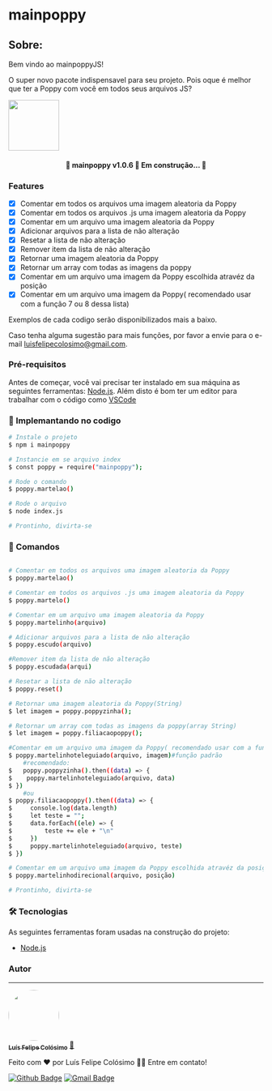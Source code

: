 # mainpoppy


## Sobre:
<p align="center">

Bem vindo ao mainpoppyJS!

O super novo pacote indispensavel para seu projeto.
Pois oque é melhor que ter a Poppy com você em todos seus arquivos JS?
</p>

 <img src="https://img.shields.io/static/v1?label=npm&message=1.0.5&color=red" width="100px;" alt=""/>


<h4 align="center"> 
	🚧  mainpoppy v1.0.6 🔨 Em construção...  🚧
</h4>


### Features

- [x] Comentar em todos os arquivos uma imagem aleatoria da Poppy
- [x] Comentar em todos os arquivos .js uma imagem aleatoria da Poppy
- [x] Comentar em um arquivo uma imagem aleatoria da Poppy
- [x] Adicionar arquivos para a lista de não alteração
- [x] Resetar a lista de não alteração
- [x] Remover item da lista de não alteração
- [x] Retornar uma imagem aleatoria da Poppy
- [x] Retornar um array com todas as imagens da poppy
- [x] Comentar em um arquivo uma imagem da Poppy escolhida atravéz da posição
- [x] Comentar em um arquivo uma imagem da Poppy( recomendado usar com a função 7 ou 8 dessa lista)

Exemplos de cada codigo serão disponibilizados mais a baixo.

Caso tenha alguma sugestão para mais funções, por favor a envie para o e-mail luisfelipecolosimo@gmail.com.

### Pré-requisitos

Antes de começar, você vai precisar ter instalado em sua máquina as seguintes ferramentas:
[Node.js](https://nodejs.org/). 
Além disto é bom ter um editor para trabalhar com o código como [VSCode](https://code.visualstudio.com/)

### 🎲 Implemantando no codigo

```bash
# Instale o projeto
$ npm i mainpoppy

# Instancie em se arquivo index
$ const poppy = require("mainpoppy");

# Rode o comando
$ poppy.martelao()

# Rode o arquivo
$ node index.js

# Prontinho, divirta-se
```


### 🎲 Comandos

```bash

# Comentar em todos os arquivos uma imagem aleatoria da Poppy
$ poppy.martelao()

# Comentar em todos os arquivos .js uma imagem aleatoria da Poppy
$ poppy.martelo()

# Comentar em um arquivo uma imagem aleatoria da Poppy
$ poppy.martelinho(arquivo)

# Adicionar arquivos para a lista de não alteração
$ poppy.escudo(arquivo)

#Remover item da lista de não alteração
$ poppy.escudada(arqui)

# Resetar a lista de não alteração
$ poppy.reset()

# Retornar uma imagem aleatoria da Poppy(String)
$ let imagem = poppy.poppyzinha();

# Retornar um array com todas as imagens da poppy(array String)
$ let imagem = poppy.filiacaopoppy();

#Comentar em um arquivo uma imagem da Poppy( recomendado usar com a função 7 ou 8 dessa lista)
$ poppy.martelinhoteleguiado(arquivo, imagem)#função padrão
	#recomendado:
$ 	poppy.poppyzinha().then((data) => {
$    poppy.martelinhoteleguiado(arquivo, data)
$ })
	#ou
$ poppy.filiacaopoppy().then((data) => {
$     console.log(data.length)
$     let teste = "";
$     data.forEach((ele) => {
$         teste += ele + "\n"
$     })
$     poppy.martelinhoteleguiado(arquivo, teste)
$ })

# Comentar em um arquivo uma imagem da Poppy escolhida atravéz da posição(caso passe um valor fora, a imagem sera escolhida de forma aleatoria)
$ poppy.martelinhodirecional(arquivo, posição)

# Prontinho, divirta-se
```


### 🛠 Tecnologias

As seguintes ferramentas foram usadas na construção do projeto:

- [Node.js](https://nodejs.org/en/)



### Autor
---

<a href="https://luisfelipecolosimo.com.br">
 <img style="border-radius: 50%;" src="https://luisfelipecolosimo.com.br/assets/images/profile.png" width="100px;" alt=""/>
 <br />
 <sub><b>Luís Felipe Colósimo</b></sub></a> <a href="https://luisfelipecolosimo.com.br" title="Rocketseat">🚀</a>


Feito com ❤️ por Luís Felipe Colósimo 👋🏽 Entre em contato!

[![Github Badge](https://img.shields.io/badge/-bysla-1ca0f1?style=flat-square&labelColor=1ca0f1&logo=github&logoColor=white&link=https://github.com/bysla)](https://github.com/bysla) 
[![Gmail Badge](https://img.shields.io/badge/-luisfelipecolosimo@gmail.com-c14438?style=flat-square&logo=Gmail&logoColor=white&link=mailto:luisfelipecolosimoo@gmail.com)](mailto:luisfelipecolosimo@gmail.com)

